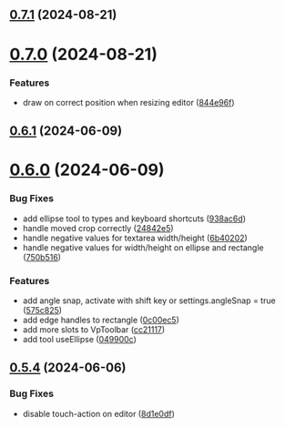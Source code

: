## [0.7.1](https://github.com/robertrosman/vue-paint/compare/v0.7.0...v0.7.1) (2024-08-21)



# [0.7.0](https://github.com/robertrosman/vue-paint/compare/v0.6.1...v0.7.0) (2024-08-21)


### Features

* draw on correct position when resizing editor ([844e96f](https://github.com/robertrosman/vue-paint/commit/844e96f1276d8496cf7c230d6c56b9a5a59aa049))



## [0.6.1](https://github.com/robertrosman/vue-paint/compare/v0.6.0...v0.6.1) (2024-06-09)



# [0.6.0](https://github.com/robertrosman/vue-paint/compare/v0.5.4...v0.6.0) (2024-06-09)


### Bug Fixes

* add ellipse tool to types and keyboard shortcuts ([938ac6d](https://github.com/robertrosman/vue-paint/commit/938ac6d4900dc36370bcd0cc93b279cfe9123582))
* handle moved crop correctly ([24842e5](https://github.com/robertrosman/vue-paint/commit/24842e50ec58dd86c329ab857804d6c1efb14033))
* handle negative values for textarea width/height ([6b40202](https://github.com/robertrosman/vue-paint/commit/6b40202b997aed136f4a26d397ee8071e65b09cc))
* handle negative values for width/height on ellipse and rectangle ([750b516](https://github.com/robertrosman/vue-paint/commit/750b516b3b2c0b34680e8f7e8e495672fd4f5872))


### Features

* add angle snap, activate with shift key or settings.angleSnap = true ([575c825](https://github.com/robertrosman/vue-paint/commit/575c825ed4ec88da464533f6580f998745c5fb4f))
* add edge handles to rectangle ([0c00ec5](https://github.com/robertrosman/vue-paint/commit/0c00ec52d5d926e7cc722e3838bb912d161d83db))
* add more slots to VpToolbar ([cc21117](https://github.com/robertrosman/vue-paint/commit/cc21117875863533c1e306ed0cf3abdd33b4392d))
* add tool useEllipse ([049900c](https://github.com/robertrosman/vue-paint/commit/049900cc476ba3aaa98c0bae9585a1b8f4494d41))



## [0.5.4](https://github.com/robertrosman/vue-paint/compare/v0.5.3...v0.5.4) (2024-06-06)


### Bug Fixes

* disable touch-action on editor ([8d1e0df](https://github.com/robertrosman/vue-paint/commit/8d1e0dfdd14632eb213c0c8b172517a4e737c392))



